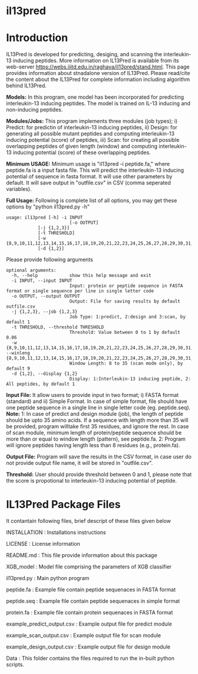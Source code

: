 # il13pred
# Introduction
IL13Pred is developed for predicting, desiging, and scanning the interleukin-13 inducing peptides. More information on IL13Pred is available from its web-server https://webs.iiitd.edu.in/raghava/il13pred/stand.html. This page provides information about stnadalone version of IL13Pred. Please read/cite the content about the IL13Pred for complete information including algorithm behind IL13Pred.

**Models:** In this program, one model has been incorporated for predicting interleukin-13 inducing peptides. The model is trained on IL-13 inducing and non-inducing peptides.

**Modules/Jobs:** This program implements three modules (job types); i) Predict: for predictin of interleukin-13 inducing peptides, ii) Design: for generating all possible mutant peptides and computing interleukin-13 inducing potential (score) of peptides, iii) Scan: for creating all possible overlapping peptides of given length (window) and computing interleukin-13 inducing potential (score) of these overlapping peptides.

**Minimum USAGE:** Minimum usage is "il13pred -i peptide.fa," where peptide.fa is a input fasta file. This will predict the interleukin-13 inducing potential of sequence  in fasta format. It will use other parameters by default. It will save output in "outfile.csv" in CSV (comma seperated variables).

**Full Usage:** Following is complete list of all options, you may get these options by "python il13pred.py -h" 
```
usage: il13pred [-h] -i INPUT 
                        [-o OUTPUT]
			[-j {1,2,3}]
			[-t THRESHOLD] 
			[-w {8,9,10,11,12,13,14,15,16,17,18,19,20,21,22,23,24,25,26,27,28,29,30,31,32,33,34,35}] 
			[-d {1,2}]
```

Please provide following arguments
```
optional arguments:
  -h, --help            show this help message and exit
  -i INPUT, --input INPUT
                        Input: protein or peptide sequence in FASTA format or single sequence per line in single letter code
  -o OUTPUT, --output OUTPUT
                        Output: File for saving results by default outfile.csv
  -j {1,2,3}, --job {1,2,3}
                        Job Type: 1:predict, 2:design and 3:scan, by default 1
  -t THRESHOLD, --threshold THRESHOLD
                        Threshold: Value between 0 to 1 by default 0.06
  -w {8,9,10,11,12,13,14,15,16,17,18,19,20,21,22,23,24,25,26,27,28,29,30,31,32,33,34,35}, --winleng {8,9,10,11,12,13,14,15,16,17,18,19,20,21,22,23,24,25,26,27,28,29,30,31,32,33,34,35}
                        Window Length: 8 to 35 (scan mode only), by default 9
  -d {1,2}, --display {1,2}
                        Display: 1:Interleukin-13 inducing peptide, 2: All peptides, by default 1

```
**Input File:** It allow users to provide input in two format; i) FASTA format (standard) and ii) Simple Format. In case of simple format, file should have one peptide sequence in a single line in single letter code (eg. peptide.seq). 
**Note:**
1: In case of predict and design module (job), the length of peptide should be upto 35 amino acids. If a sequence with length more than 35 will be provided, program willtake first 35 residues, and ignore the rest. In case of scan module, minimum length of protein/peptide sequence should be more than or equal to window length (pattern), see peptide.fa.
2: Program will ignore peptides having length less than 8 residues (e.g., protein.fa).

**Output File:** Program will save the results in the CSV format, in case user do not provide output file name, it will be stored in "outfile.csv".

**Threshold:** User should provide threshold between 0 and 1, please note that the score is propotional to interleukin-13 inducing potential of peptide.


IL13Pred Package Files
=======================
It contantain following files, brief descript of these files given below

INSTALLATION  			: Installations instructions

LICENSE       			: License information

README.md     			: This file provide information about this package

XGB_model       		: Model file comprising the parameters of XGB classifier

il13pred.py 			: Main python program 

peptide.fa			: Example file contain peptide sequenaces in FASTA format

peptide.seq			: Example file contain peptide sequenaces in simple format

protein.fa			: Example file contain protein sequenaces in FASTA format 

example_predict_output.csv	: Example output file for predict module

example_scan_output.csv		: Example output file for scan module

example_design_output.csv	: Example output file for design module

Data            		: This folder contains the files required to run the in-built python scripts.
